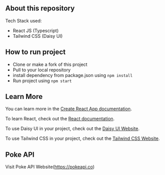 ## About this repository
Tech Stack used:
- React JS (Typescript)
- Tailwind CSS (Daisy UI)

## How to run project
- Clone or make a fork of this project
- Pull to your local repository
- install dependency from package.json using `npm install`
- Run project using `npm start`

## Learn More

You can learn more in the [Create React App documentation](https://facebook.github.io/create-react-app/docs/getting-started).

To learn React, check out the [React documentation](https://reactjs.org/).

To use Daisy UI in your project, check out the [Daisy UI Website](https://daisyui.com/).

To use Tailwind CSS in your project, check out the [Tailwind CSS Website](https://tailwindcss.com/docs/installation).


## Poke API
Visit Poke API Website(https://pokeapi.co) 